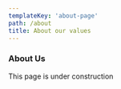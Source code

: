 ```yaml
---
templateKey: 'about-page'
path: /about
title: About our values
---
```

### About Us 
This page is under construction